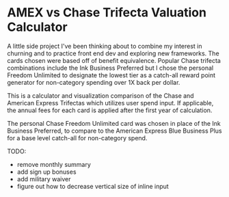# AMEX vs Chase Trifecta Valuation Calculator
A little side project I've been thinking about to combine my interest in churning and to practice front end dev and exploring new frameworks. The cards chosen were based off of benefit equivalence. Popular Chase trifecta combinations include the Ink Business Preferred but I chose the personal Freedom Unlimited to designate the lowest tier as a catch-all reward point generator for non-category spending over 1X back per dollar.


This is a calculator and visualization comparison of the Chase and American Express Trifectas which utilizes user spend input. If applicable, the annual fees for each card is applied after the first year of calculation.

The personal Chase Freedom Unlimited card was chosen in place of the Ink Business Preferred, to compare to the American Express Blue Business Plus for a base level catch-all for non-category spend. 

TODO:
* remove monthly summary
* add sign up bonuses
* add military waiver
* figure out how to decrease vertical size of inline input 
